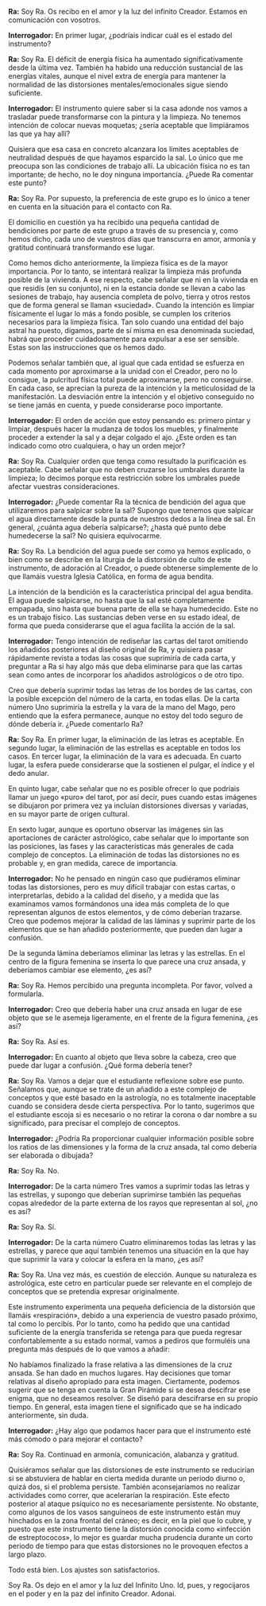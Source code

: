 <p><strong>Ra:</strong> Soy Ra. Os recibo en el amor y la luz del infinito Creador. Estamos en comunicación con vosotros.</p>
<p><strong>Interrogador:</strong> En primer lugar, ¿podríais indicar cuál es el estado del instrumento?</p>
<p><strong>Ra:</strong> Soy Ra. El déficit de energía física ha aumentado significativamente desde la última vez. También ha habido una reducción sustancial de las energías vitales, aunque el nivel extra de energía para mantener la normalidad de las distorsiones mentales/emocionales sigue siendo suficiente.</p>
<p><strong>Interrogador:</strong> El instrumento quiere saber si la casa adonde nos vamos a trasladar puede transformarse con la pintura y la limpieza. No tenemos intención de colocar nuevas moquetas; ¿sería aceptable que limpiáramos las que ya hay allí?</p>
<p>Quisiera que esa casa en concreto alcanzara los límites aceptables de neutralidad después de que hayamos esparcido la sal. Lo único que me preocupa son las condiciones de trabajo allí. La ubicación física no es tan importante; de hecho, no le doy ninguna importancia. ¿Puede Ra comentar este punto?</p>
<p><strong>Ra:</strong> Soy Ra. Por supuesto, la preferencia de este grupo es lo único a tener en cuenta en la situación para el contacto con Ra.</p>
<p>El domicilio en cuestión ya ha recibido una pequeña cantidad de bendiciones por parte de este grupo a través de su presencia y, como hemos dicho, cada uno de vuestros días que transcurra en amor, armonía y gratitud continuará transformando ese lugar.</p>
<p>Como hemos dicho anteriormente, la limpieza física es de la mayor importancia. Por lo tanto, se intentará realizar la limpieza más profunda posible de la vivienda. A ese respecto, cabe señalar que ni en la vivienda en que residís (en su conjunto), ni en la estancia donde se llevan a cabo las sesiones de trabajo, hay ausencia completa de polvo, tierra y otros restos que de forma general se llaman «suciedad». Cuando la intención es limpiar físicamente el lugar lo más a fondo posible, se cumplen los criterios necesarios para la limpieza física. Tan solo cuando una entidad del bajo astral ha puesto, digamos, parte de sí misma en esa denominada suciedad, habrá que proceder cuidadosamente para expulsar a ese ser sensible. Estas son las instrucciones que os hemos dado.</p>
<p>Podemos señalar también que, al igual que cada entidad se esfuerza en cada momento por aproximarse a la unidad con el Creador, pero no lo consigue, la pulcritud física total puede aproximarse, pero no conseguirse. En cada caso, se aprecian la pureza de la intención y la meticulosidad de la manifestación. La desviación entre la intención y el objetivo conseguido no se tiene jamás en cuenta, y puede considerarse poco importante.</p>
<p><strong>Interrogador:</strong> El orden de acción que estoy pensando es: primero pintar y limpiar, después hacer la mudanza de todos los muebles, y finalmente proceder a extender la sal y a dejar colgado el ajo. ¿Este orden es tan indicado como otro cualquiera, o hay un orden mejor?</p>
<p><strong>Ra:</strong> Soy Ra. Cualquier orden que tenga como resultado la purificación es aceptable. Cabe señalar que no deben cruzarse los umbrales durante la limpieza; lo decimos porque esta restricción sobre los umbrales puede afectar vuestras consideraciones.</p>
<p><strong>Interrogador:</strong> ¿Puede comentar Ra la técnica de bendición del agua que utilizaremos para salpicar sobre la sal? Supongo que tenemos que salpicar el agua directamente desde la punta de nuestros dedos a la línea de sal. En general, ¿cuánta agua debería salpicarse?; ¿hasta qué punto debe humedecerse la sal? No quisiera equivocarme.</p>
<p><strong>Ra:</strong> Soy Ra. La bendición del agua puede ser como ya hemos explicado, o bien como se describe en la liturgia de la distorsión de culto de este instrumento, de adoración al Creador, o puede obtenerse simplemente de lo que llamáis vuestra Iglesia Católica, en forma de agua bendita.</p>
<p>La intención de la bendición es la característica principal del agua bendita. El agua puede salpicarse, no hasta que la sal esté completamente empapada, sino hasta que buena parte de ella se haya humedecido. Este no es un trabajo físico. Las sustancias deben verse en su estado ideal, de forma que pueda considerarse que el agua facilita la acción de la sal.</p>
<p><strong>Interrogador:</strong> Tengo intención de rediseñar las cartas del tarot omitiendo los añadidos posteriores al diseño original de Ra, y quisiera pasar rápidamente revista a todas las cosas que suprimiría de cada carta, y preguntar a Ra si hay algo más que deba eliminarse para que las cartas sean como antes de incorporar los añadidos astrológicos o de otro tipo.</p>
<p>Creo que debería suprimir todas las letras de los bordes de las cartas, con la posible excepción del número de la carta, en todas ellas. De la carta número Uno suprimiría la estrella y la vara de la mano del Mago, pero entiendo que la esfera permanece, aunque no estoy del todo seguro de dónde debería ir. ¿Puede comentarlo Ra?</p>
<p><strong>Ra:</strong> Soy Ra. En primer lugar, la eliminación de las letras es aceptable. En segundo lugar, la eliminación de las estrellas es aceptable en todos los casos. En tercer lugar, la eliminación de la vara es adecuada. En cuarto lugar, la esfera puede considerarse que la sostienen el pulgar, el índice y el dedo anular.</p>
<p>En quinto lugar, cabe señalar que no es posible ofrecer lo que podríais llamar un juego «puro» del tarot, por así decir, pues cuando estas imágenes se dibujaron por primera vez ya incluían distorsiones diversas y variadas, en su mayor parte de origen cultural.</p>
<p>En sexto lugar, aunque es oportuno observar las imágenes sin las aportaciones de carácter astrológico, cabe señalar que lo importante son las posiciones, las fases y las características más generales de cada complejo de conceptos. La eliminación de todas las distorsiones no es probable y, en gran medida, carece de importancia.</p>
<p><strong>Interrogador:</strong> No he pensado en ningún caso que pudiéramos eliminar todas las distorsiones, pero es muy difícil trabajar con estas cartas, o interpretarlas, debido a la calidad del diseño, y a medida que las examinamos vamos formándonos una idea más completa de lo que representan algunos de estos elementos, y de cómo deberían trazarse. Creo que podemos mejorar la calidad de las láminas y suprimir parte de los elementos que se han añadido posteriormente, que pueden dan lugar a confusión.</p>
<p>De la segunda lámina deberíamos eliminar las letras y las estrellas. En el centro de la figura femenina se inserta lo que parece una cruz ansada, y deberíamos cambiar ese elemento, ¿es así?</p>
<p><strong>Ra:</strong> Soy Ra. Hemos percibido una pregunta incompleta. Por favor, volved a formularla.</p>
<p><strong>Interrogador:</strong> Creo que debería haber una cruz ansada en lugar de ese objeto que se le asemeja ligeramente, en el frente de la figura femenina, ¿es así?</p>
<p><strong>Ra:</strong> Soy Ra. Así es.</p>
<p><strong>Interrogador:</strong> En cuanto al objeto que lleva sobre la cabeza, creo que puede dar lugar a confusión. ¿Qué forma debería tener?</p>
<p><strong>Ra:</strong> Soy Ra. Vamos a dejar que el estudiante reflexione sobre ese punto. Señalamos que, aunque se trate de un añadido a este complejo de conceptos y que esté basado en la astrología, no es totalmente inaceptable cuando se considera desde cierta perspectiva. Por lo tanto, sugerimos que el estudiante escoja si es necesario o no retirar la corona o dar nombre a su significado, para precisar el complejo de conceptos.</p>
<p><strong>Interrogador:</strong> ¿Podría Ra proporcionar cualquier información posible sobre los ratios de las dimensiones y la forma de la cruz ansada, tal como debería ser elaborada o dibujada?</p>
<p><strong>Ra:</strong> Soy Ra. No.</p>
<p><strong>Interrogador:</strong> De la carta número Tres vamos a suprimir todas las letras y las estrellas, y supongo que deberían suprimirse también las pequeñas copas alrededor de la parte externa de los rayos que representan al sol, ¿no es así?</p>
<p><strong>Ra:</strong> Soy Ra. Sí.</p>
<p><strong>Interrogador:</strong> De la carta número Cuatro eliminaremos todas las letras y las estrellas, y parece que aquí también tenemos una situación en la que hay que suprimir la vara y colocar la esfera en la mano, ¿es así?</p>
<p><strong>Ra:</strong> Soy Ra. Una vez más, es cuestión de elección. Aunque su naturaleza es astrológica, este cetro en particular puede ser relevante en el complejo de conceptos que se pretendía expresar originalmente.</p>
<p>Este instrumento experimenta una pequeña deficiencia de la distorsión que llamáis «respiración», debido a una experiencia de vuestro pasado próximo, tal como lo percibís. Por lo tanto, como ha pedido que una cantidad suficiente de la energía transferida se retenga para que pueda regresar confortablemente a su estado normal, vamos a pediros que formuléis una pregunta más después de lo que vamos a añadir:</p>
<p>No habíamos finalizado la frase relativa a las dimensiones de la cruz ansada. Se han dado en muchos lugares. Hay decisiones que tomar relativas al diseño apropiado para esta imagen. Ciertamente, podemos sugerir que se tenga en cuenta la Gran Pirámide si se desea descifrar ese enigma, que no deseamos resolver. Se diseñó para descifrarse en su propio tiempo. En general, esta imagen tiene el significado que se ha indicado anteriormente, sin duda.</p>
<p><strong>Interrogador:</strong> ¿Hay algo que podamos hacer para que el instrumento esté más cómodo o para mejorar el contacto?</p>
<p><strong>Ra:</strong> Soy Ra. Continuad en armonía, comunicación, alabanza y gratitud.</p>
<p>Quisiéramos señalar que las distorsiones de este instrumento se reducirían si se abstuviera de hablar en cierta medida durante un periodo diurno o, quizá dos, si el problema persiste. También aconsejaríamos no realizar actividades como correr, que acelerarían la respiración. Este efecto posterior al ataque psíquico no es necesariamente persistente. No obstante, como algunos de los vasos sanguíneos de este instrumento están muy hinchados en la zona frontal del cráneo; es decir, en la piel que lo cubre, y puesto que este instrumento tiene la distorsión conocida como «infección de estreptococos», lo mejor es guardar mucha prudencia durante un corto periodo de tiempo para que estas distorsiones no le provoquen efectos a largo plazo.</p>
<p>Todo está bien. Los ajustes son satisfactorios.</p>
<p>Soy Ra. Os dejo en el amor y la luz del Infinito Uno. Id, pues, y regocijaros en el poder y en la paz del infinito Creador. Adonai.</p>